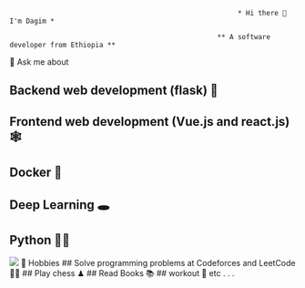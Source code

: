                                                             * Hi there 👋 I'm Dagim *

                                                       ** A software developer from Ethiopia **
💬 Ask me about

## Backend web development (flask) 📢
## Frontend web development (Vue.js and react.js) 🕸
## Docker 🐬
## Deep Learning 🕳
## Python 🐍🐍
<img src="https://github-readme-stats.vercel.app/api/top-langs?username=zluvsand"/>
📅 Hobbies
## Solve programming problems at Codeforces and LeetCode 👨‍💻
## Play chess ♟
## Read Books 📚
## workout 💪
etc . . .


